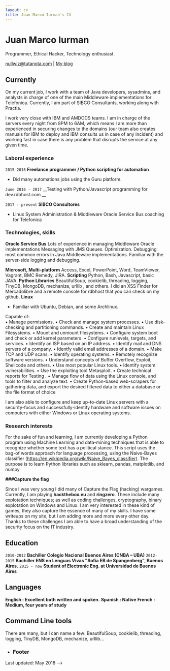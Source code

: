 ```yaml
---
layout: cv
title: Juan Marco Iurman's CV
---
```

# Juan Marco Iurman
Programmer, Ethical Hacker, Technology enthusiast.

<div id="webaddress">
<a href="nullwiz@tutanota.com">nullwiz@tutanota.com</a>
| <a href="http://nullsec.wordpress.com">My blog</a>
</div>


## Currently

On my current job, I work with a team of Java developers, sysadmins, and analysts in charge of one of the main Middleware implementations for Telefonica. Currently, I am part of SIBCO Consultants, working along with Practia. 

I work very close with IBM and AMDOCS teams. 
I am in charge of the servers every night from 8PM to 6AM, which means I am more than experienced in securing changes to the domains (our team also creates manuals for IBM to deploy and IBM consults us in case of any incident) and working fast in case there is any problem that disrupts the service at any given time. 



### Laboral experience

`2015-2016`
__Freelance programmer / Python scripting for automation__
- Did many automations jobs using the Guru platform.
 
`June 2016 - 2017`
__Testing with Python/Javascript programming for dev.rdbhost.com __


`2017 - present`
__SIBCO Consultores__

- Linux System Administration & Middleware Oracle Service Bus coaching for Telefonica


### Technologies, skills
__Oracle Service Bus__ 
Lots of experience in managing Middleware Oracle implementations 
Messaging with JMS Queues. Optimization. Debugging most common errors in Java Middleware implementations. 
Familiar with the server-side logging and debugging.

__Microsoft, Multi-platform__
Access, Excel, PowerPoint, Word, TeamViewer, Vagrant, BMC Remedy, JIRA.
__Scripting__
Python, Bash, Javascript, basic JAVA.
__Python Libraries__
BeautifulSoup, cookielib, threading, logging, TinyDB, MongoDB, mechanize, urllib , and others.
I did an XSS Finder for Mercadolibre and a remote console for rdbhost that you can check on my github.
__Linux__
- Familiar with Ubuntu, Debian, and some Archlinux.

Capable of:		
•	Manage permissions.
•	Check and manage system processes. 
•	Use disk-checking and partitioning commands.
•	Create and maintain Linux Filesystems.
•	Mount and unmount filesystems.
•	Configure system boot and check or add kernel parameters.
•	Configure runlevels, targets, and services.
•	Identify an ISP based on an IP address.
•	Identify mail and DNS servers of a company.
•	Identfy valid email addresses of a domain.
•	Make TCP and UDP scans.
•	Identify operating systems.
•	Remotely recognize software versions.
•	Understand concepts of Buffer Overflow, Exploit, Shellcode and others.
•	Use most popular Linux tools.
•	Identify system vulnerabilities.
•	Use the exploiting tool Metasploit.
•	Create technical reports for Testing .
•	Manage flow of data using the Linux  console, and tools to filter and analyze text.
•	Create Python-based web-scrapers for gathering data, and export the desired filtered data to either a database or the file format of choice 

I am also able to configure and keep up-to-date Linux servers with a security-focus and successfully-identify hardware and software issues on computers with either Windows or Linux operating systems. 



### Research interests
For the sake of fun and learning, I am currently developing a Python program using Machine Learning and data-mining techniques that is able to recognize whether some text has a political stance.
This script uses the bag-of words approach for language processing, using the Naive-Bayes classifier (https://en.wikipedia.org/wiki/Naive_Bayes_classifier). 
The purpose is to learn Python libraries such as sklearn, pandas, matplotlib, and numpy


__###Capture the flag__

Since I was very young I did many of Capture the Flag (hacking) wargames. Currently, I am playing __hackthebox.eu__ and __ringzero__. These include many explotation techniques; as well as coding challenges, cryptography, binary explotation on Windows and Linux. I am very interested in these kind of games, they also capture the essence of many of my skills. I have some writeups on my site, but I am adding more and more every other day. Thanks to these challenges I am able to have a broad understanding of the security focus on the IT industry. 





## Education

`2010-2012`
__Bachiller Colegio Nacional Buenos Aires (CNBA – UBA)__
`2012-2015`
__Bachiller ENS en Lenguas Vivas "Sofía EB de Spangenberg", Buenos Aires.__
`2015 - now`
__Student of Electronic Eng.  at  Universidad de Buenos Aires__



## Languages
__English : Excellent both written and spoken.__
__Spanish : Native__
__French  : Medium, four years of study__

## Command Line tools
There are many, but I can name a few: 
BeautifulSoup, cookielib, threading, logging, TinyDB, MongoDB, mechanize, urllib...


- ### Footer

Last updated: May 2018 -->


